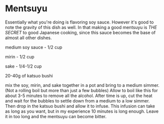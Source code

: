 # Mentsuyu
Essentially what you're doing is flavoring soy sauce. 
However it's good to note the gravity of this dish as well. 
In that making a good mentsuyu is *THE SECRET* to good Japanese cooking, since this sauce becomes the base of almost all other dishes.

  

medium soy sauce - 1/2 cup

mirin - 1/2 cup

sake - 1/4-1/2 cup

20-40g of katsuo bushi

  

mix the soy, mirin, and sake together in a pot and bring to a medium simmer.(Not a rolling boil but more than just a few bubbles) Allow to boil like this for about 3-5 minutes to remove all the alcohol.
After time is up, cut the heat and wait for the bubbles to settle down from a medium to a low simmer. Then drop in the katsuo bushi and allow it to infuse. 
This infusion can take as long as you want, but in my experience 10 minutes is long enough. Leave it in too long and the mentsuyu can become bitter.